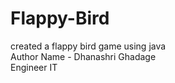 # Flappy-Bird
created a flappy bird game using java<br>
Author Name - Dhanashri Ghadage<br>
Engineer IT
